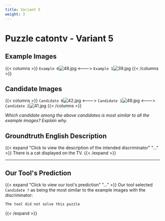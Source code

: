 ```yaml
---
title: Variant 5
weight: 3
---
```


# Puzzle catontv - Variant 5

## Example Images
{{< columns >}}
`Example 0`![48.jpg](/natscene-data/images/48.jpg)
<--->
`Example 1`![39.jpg](/natscene-data/images/39.jpg)
{{< /columns >}}

## Candidate Images
{{< columns >}}
`Candidate 0`![42.jpg](/natscene-data/images/42.jpg)
<--->
`Candidate 1`![49.jpg](/natscene-data/images/49.jpg)
<--->
`Candidate 2`![41.jpg](/natscene-data/images/41.jpg)
{{< /columns >}}

*Which candidate among the above candidates is most similar to all the example images? Explain why.*

## Groundtruth English Description

{{< expand "Click to view the description of the intended discriminator" "..." >}}
There is a cat displayed on the TV.
{{< /expand >}}

---



## Our Tool's Prediction

{{< expand "Click to view our tool's prediction" "..." >}}
Our tool selected `Candidate ?` as being the most similar to the example images with the discriminator:
```plaintext
The tool did not solve this puzzle
```
{{< /expand >}}
